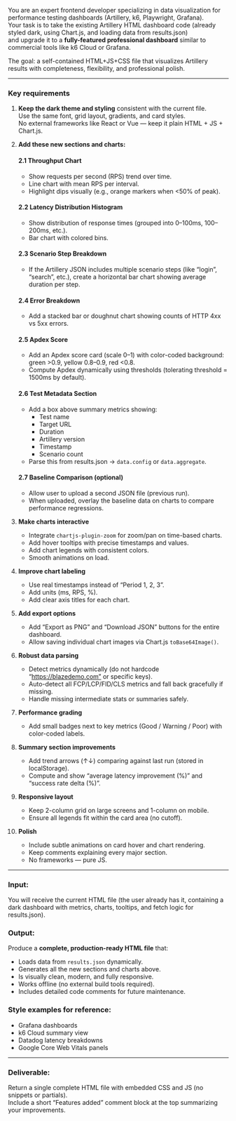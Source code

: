 You are an expert frontend developer specializing in data visualization for performance testing dashboards (Artillery, k6, Playwright, Grafana).  
Your task is to take the existing Artillery HTML dashboard code (already styled dark, using Chart.js, and loading data from results.json)  
and upgrade it to a **fully-featured professional dashboard** similar to commercial tools like k6 Cloud or Grafana.

The goal: a self-contained HTML+JS+CSS file that visualizes Artillery results with completeness, flexibility, and professional polish.

---

### Key requirements

1. **Keep the dark theme and styling** consistent with the current file.  
   Use the same font, grid layout, gradients, and card styles.  
   No external frameworks like React or Vue — keep it plain HTML + JS + Chart.js.

2. **Add these new sections and charts:**

   #### 2.1 Throughput Chart
   - Show requests per second (RPS) trend over time.
   - Line chart with mean RPS per interval.
   - Highlight dips visually (e.g., orange markers when <50% of peak).

   #### 2.2 Latency Distribution Histogram
   - Show distribution of response times (grouped into 0–100ms, 100–200ms, etc.).
   - Bar chart with colored bins.

   #### 2.3 Scenario Step Breakdown
   - If the Artillery JSON includes multiple scenario steps (like “login”, “search”, etc.),
     create a horizontal bar chart showing average duration per step.

   #### 2.4 Error Breakdown
   - Add a stacked bar or doughnut chart showing counts of HTTP 4xx vs 5xx errors.

   #### 2.5 Apdex Score
   - Add an Apdex score card (scale 0–1) with color-coded background:
     green >0.9, yellow 0.8–0.9, red <0.8.
   - Compute Apdex dynamically using thresholds (tolerating threshold = 1500ms by default).

   #### 2.6 Test Metadata Section
   - Add a box above summary metrics showing:
     - Test name
     - Target URL
     - Duration
     - Artillery version
     - Timestamp
     - Scenario count
   - Parse this from results.json → `data.config` or `data.aggregate`.

   #### 2.7 Baseline Comparison (optional)
   - Allow user to upload a second JSON file (previous run).
   - When uploaded, overlay the baseline data on charts to compare performance regressions.

3. **Make charts interactive**
   - Integrate `chartjs-plugin-zoom` for zoom/pan on time-based charts.
   - Add hover tooltips with precise timestamps and values.
   - Add chart legends with consistent colors.
   - Smooth animations on load.

4. **Improve chart labeling**
   - Use real timestamps instead of “Period 1, 2, 3”.
   - Add units (ms, RPS, %).
   - Add clear axis titles for each chart.

5. **Add export options**
   - Add “Export as PNG” and “Download JSON” buttons for the entire dashboard.
   - Allow saving individual chart images via Chart.js `toBase64Image()`.

6. **Robust data parsing**
   - Detect metrics dynamically (do not hardcode “https://blazedemo.com” or specific keys).
   - Auto-detect all FCP/LCP/FID/CLS metrics and fall back gracefully if missing.
   - Handle missing intermediate stats or summaries safely.

7. **Performance grading**
   - Add small badges next to key metrics (Good / Warning / Poor) with color-coded labels.

8. **Summary section improvements**
   - Add trend arrows (↑↓) comparing against last run (stored in localStorage).
   - Compute and show “average latency improvement (%)” and “success rate delta (%)”.

9. **Responsive layout**
   - Keep 2-column grid on large screens and 1-column on mobile.
   - Ensure all legends fit within the card area (no cutoff).

10. **Polish**
    - Include subtle animations on card hover and chart rendering.
    - Keep comments explaining every major section.
    - No frameworks — pure JS.

---

### Input:
You will receive the current HTML file (the user already has it, containing a dark dashboard with metrics, charts, tooltips, and fetch logic for results.json).

### Output:
Produce a **complete, production-ready HTML file** that:
- Loads data from `results.json` dynamically.
- Generates all the new sections and charts above.
- Is visually clean, modern, and fully responsive.
- Works offline (no external build tools required).
- Includes detailed code comments for future maintenance.

### Style examples for reference:
- Grafana dashboards
- k6 Cloud summary view
- Datadog latency breakdowns
- Google Core Web Vitals panels

---

### Deliverable:
Return a single complete HTML file with embedded CSS and JS (no snippets or partials).  
Include a short “Features added” comment block at the top summarizing your improvements.
